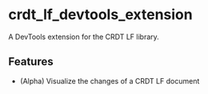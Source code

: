 # crdt_lf_devtools_extension

A DevTools extension for the CRDT LF library.

## Features

- (Alpha) Visualize the changes of a CRDT LF document

